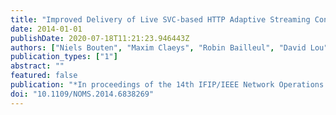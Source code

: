 ```yaml
---
title: "Improved Delivery of Live SVC-based HTTP Adaptive Streaming Content"
date: 2014-01-01
publishDate: 2020-07-18T11:21:23.946443Z
authors: ["Niels Bouten", "Maxim Claeys", "Robin Bailleul", "David Lou", "Jeroen Famaey", "Steven Latré", "Jan De Cock", "Filip De Turck"]
publication_types: ["1"]
abstract: ""
featured: false
publication: "*In proceedings of the 14th IFIP/IEEE Network Operations and Management Symposium [Demo] (NOMS)*"
doi: "10.1109/NOMS.2014.6838269"
---
```


